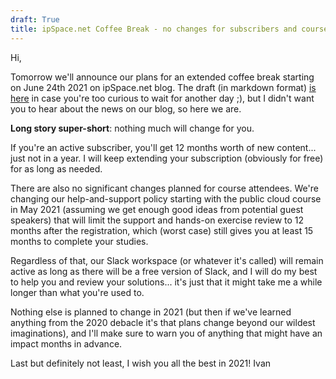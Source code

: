 ```yaml
---
draft: True
title: ipSpace.net Coffee Break - no changes for subscribers and course attendees
---
```

Hi,

Tomorrow we'll announce our plans for an extended coffee break starting on June 24th 2021 on ipSpace.net blog. The draft (in markdown format) [is here](https://www.dropbox.com/s/uuqot5gdg2ljccs/planning-coffee-break.md?dl=0) in case you're too curious to wait for another day ;), but I didn't want you to hear about the news on our blog, so here we are.

**Long story super-short**: nothing much will change for you.

If you're an active subscriber, you'll get 12 months worth of new content... just not in a year. I will keep extending your subscription (obviously for free) for as long as needed.

There are also no significant changes planned for course attendees. We're changing our help-and-support policy starting with the public cloud course in May 2021 (assuming we get enough good ideas from potential guest speakers) that will limit the support and hands-on exercise review to 12 months after the registration, which (worst case) still gives you at least 15 months to complete your studies.

Regardless of that, our Slack workspace (or whatever it's called) will remain active as long as there will be a free version of Slack, and I will do my best to help you and review your solutions... it's just that it might take me a while longer than what you're used to.

Nothing else is planned to change in 2021 (but then if we've learned anything from the 2020 debacle it's that plans change beyond our wildest imaginations), and I'll make sure to warn you of anything that might have an impact months in advance.

Last but definitely not least, I wish you all the best in 2021!
Ivan